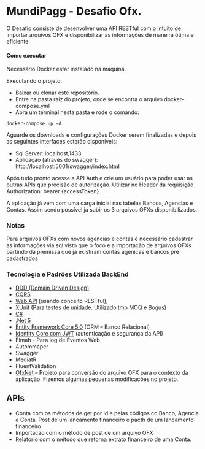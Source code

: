 # MundiPagg - Desafio Ofx. 

O Desafio consiste de desenvolver uma API RESTful com o intuito de importar arquivos OFX e disponibilizar as informações de maneira ótima e eficiente

#### Como executar
Necessário Docker estar instalado na máquina.

Executando o projeto:
- Baixar ou clonar este repositório.
- Entre na pasta raiz do projeto, onde se encontra o arquivo docker-compose.yml 
- Abra um terminal nesta pasta e rode o comando:

```
docker-compose up -d
```

Aguarde os downloads e configurações Docker serem finalizadas e depois as seguintes interfaces estarão disponíveis:
- Sql Server: localhost,1433 
- Aplicação (através do swagger): http://localhost:5001/swagger/index.html


Após tudo pronto acesse a API Auth e crie um usuário para poder usar as outras APIs que precisão de autorização. Utilizar no Header da requisição Authorization: bearer {accessToken}

A aplicação já vem com uma carga inicial nas tabelas Bancos, Agencias e Contas. Assim sendo possível já subir os 3 arquivos OFXs disponibilizados. 


### Notas
Para arquivos OFXs com novos agencias e contas é necessário cadastrar as informações via sql visto que o foco e a importação de arquivos OFXs partindo da premissa que já existiram contas agenicas e bancos pre cadastrados



### Tecnologia e Padrões Utilizada BackEnd
- [DDD (Domain Driven Design)](https://en.wikipedia.org/wiki/Domain-driven_design)
- [CQRS](https://docs.microsoft.com/pt-br/azure/architecture/patterns/cqrs)
- [Web API]( https://docs.microsoft.com/pt-br/aspnet/core/web-api/?view=aspnetcore-5.0) (usando conceito RESTful);
- [XUnit](https://xunit.net/) (Para testes de unidade. Utilizado tmb MOQ e Bogus)
- [C# ](https://msdn.microsoft.com/en-us/library/kx37x362.aspx) 
- [.Net 5](https://docs.microsoft.com/pt-br/dotnet/core/dotnet-five) 
- [Entity Framework Core 5.0]( https://docs.microsoft.com/en-us/ef/core/what-is-new/ef-core-5.0/whatsnew) (ORM – Banco Relacional)
- [Identity Core com JWT]( https://docs.microsoft.com/en-us/aspnet/core/security/?view=aspnetcore-5.0) (autenticação e segurança da API)
- Elmah - Para log de Eventos Web
- Autommaper 
- Swagger
- MediatR
- FluentValidation
- [OfxNet](https://github.com/jim-dale/BankingTools) – Projeto para conversão do arquivo OFX para o contexto da aplicação. Fizemos algumas pequenas modificações no projeto.

## APIs
- Conta com os métodos de get por id e pelas códigos co Banco, Agencia e Conta. Post de um lancamento financeiro e pacth de um lancamento financeiro
- Importacao com o método de post de um arquivo OFX
- Relatorio com o método que retorna extrato financeiro de uma Conta.

